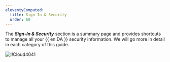 ```yaml
---
eleventyComputed:
  title: Sign-In & Security
  order: 60
---
```

The ***Sign-In & Security*** section is a summary page and provides shortcuts to manage all your {{ en.DA }} security information. We will go more in detail in each category of this guide.  

![!!Cloud4041](https://webdevolutions.azureedge.net/docs/en/cloud/Cloud4041.png) 
